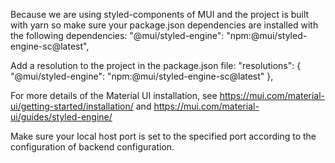 Because we are using styled-components of MUI and the project is built with yarn so make sure your package.json dependencies are installed with the following dependencies:
"@mui/styled-engine": "npm:@mui/styled-engine-sc@latest",

Add a resolution to the project in the package.json file:
  "resolutions": {
    "@mui/styled-engine": "npm:@mui/styled-engine-sc@latest"
  },

For more details of the Material UI installation, see https://mui.com/material-ui/getting-started/installation/ and https://mui.com/material-ui/guides/styled-engine/

Make sure your local host port is set to the specified port according to the configuration of backend configuration.
